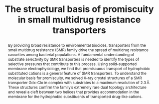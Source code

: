 ---
title: "The structural basis of promiscuity in small multidrug resistance transporters"
abstract: "By providing broad resistance to environmental biocides, transporters from the small multidrug resistance (SMR) family drive the spread of multidrug resistance cassettes among bacterial populations. A fundamental understanding of substrate selectivity by SMR transporters is needed to identify the types of selective pressures that contribute to this process. Using solid-supported membrane electrophysiology, we find that promiscuous transport of hydrophobic substituted cations is a general feature of SMR transporters. To understand the molecular basis for promiscuity, we solved X-ray crystal structures of a SMR transporter Gdx-Clo in complex with substrates to a maximum resolution of 2.3 Å. These structures confirm the family’s extremely rare dual topology architecture and reveal a cleft between two helices that provides accommodation in the membrane for the hydrophobic substituents of transported drug-like cations."
pub_date: "2020-12-01"
image: "/assets/img/pub/2020-kermani-macdonald.png"
pmid: "33247110"
pmcid: "PMC7695847"
journal: "Nature Communications"
authors: "Kermani AA#, **Macdonald CB#**, Burata OE, Koff BB, Koide A, Denbaum E, Koide S, Stockbridge RB (#Equal contributions)"

pdf: "http://cdn.odcambc.com/publications/2020_kermani.pdf"

links:
  - name: "Publication"
    url: "https://doi.org/10.1038/s41467-020-19820-8"
---